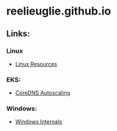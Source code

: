 # reelieuglie.github.io

## Links:
### Linux 
* [Linux Resources](https://reelieuglie.github.io/linux/2resources.html)
### EKS: 
* [CoreDNS Autoscaling](https://docs.aws.amazon.com/eks/latest/userguide/coredns-autoscaling.html)

### Windows: 
* [Windows Internals](https://learn.microsoft.com/en-us/sysinternals/resources/windows-internals)
